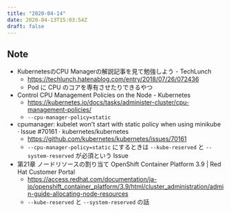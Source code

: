 ```yaml
---
title: "2020-04-14"
date: 2020-04-13T15:03:54Z
draft: false
---
```


## Note

* KubernetesのCPU Managerの解説記事を見て勉強しよう - TechLunch
  * https://techlunch.hatenablog.com/entry/2018/07/26/072436
  * Pod に CPU のコアを専有させたりできるやつ
* Control CPU Management Policies on the Node - Kubernetes
  * https://kubernetes.io/docs/tasks/administer-cluster/cpu-management-policies/
  * `--cpu-manager-policy=static`
* cpumanager: kubelet won't start with static policy when using minikube · Issue #70161 · kubernetes/kubernetes
  * https://github.com/kubernetes/kubernetes/issues/70161
  * `--cpu-manager-policy=static` にするときは `--kube-reserved` と `--system-reserved` が必須という Issue
* 第21章 ノードリソースの割り当て OpenShift Container Platform 3.9 | Red Hat Customer Portal
  * https://access.redhat.com/documentation/ja-jp/openshift_container_platform/3.9/html/cluster_administration/admin-guide-allocating-node-resources
  * `--kube-reserved` と `--system-reserved` の話
